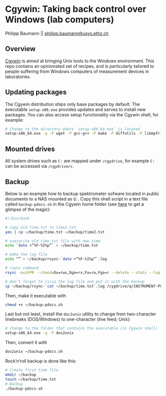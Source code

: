 Cgywin: Taking back control over Windows (lab computers)
================
Philipp Baumann || <philipp.baumann@usys.ethz.ch>

## Overview

[Cgywin](https://cygwin.com/) is aimed at bringing Unix tools to the
Windows environment. This repo contains an opinionated set of recipes,
and is particularly tailored to people suffering from Windows computers
of measurement devices in laboratories.

## Updating packages

The Cgywin distribution ships only base packages by default. The
executable `setup-x86.exe` provides updates and serves to install new
packages. You can also access setup functionality via the Cgywin shell,
for example:

``` bash
# Change to the directory where `setup-x86_64.exe` is located
setup-x86_64.exe -q -P wget -P gcc-g++ -P make -P diffutils -P libmpfr-devel -P libgmp-devel -P libmpc-devel
```

## Mounted drives

All system drives such as `C:` are mapped under `/cgydrive`, for example
`C:` can be accessed via `/cgydrive/c`.

## Backup

Below is an example how to backup spektrometer sofware located in public
documents to a NAS mounted as `Q:`. Copy this shell script in a text
file called `backup-pdocs.sh` in the Cgywin home folder (see
[here](https://www.howtogeek.com/175008/the-non-beginners-guide-to-syncing-data-with-rsync/)
to get a glimpse of the magic):

``` bash
#!/bin/bash

# copy old time.txt to time2.txt
yes | cp ~/backup/time.txt ~/backup/time2.txt

# overwrite old time.txt file with new time
echo `date +”%F-%I%p”` > ~/backup/time.txt

# make the log file
echo “” > ~/backup/rsync-`date +”%F-%I%p”`.log

# rsync command
rsync -avzhPR --chmod=Du=rwx,Dgo=rx,Fu=rw,Fgo=r --delete --stats --log-file=~/backup/rsync-`date +”%F-%I%p”`.log --link-dest=/cygdrive/c/Users/Public/Documents/Bruker/`cat ~/backup/time2.txt` /cygdrive/c/Users/Public/Documents/Bruker /cygdrive/q/INSTRUMENT-PCs-BACKUP/Bruker/`date +”%F-%I%p”`/

# don’t forget to (s)cp the log file and put it with the backup
cp ~/backup/rsync-`cat ~/backup/time.txt`.log /cygdrive/q/INSTRUMENT-PCs-BACKUP/Bruker/`cat ~/backup/time.txt`/rsync-`cat ~/backup/time.txt`.log
```

Then, make it executable with

``` bash
chmod +x ~/backup-pdocs.sh
```

Last but not least, install the `doc2unix` utility to change from
two-character linebreaks (DOS/Windows) to one-character (line feed;
Unix):

``` bash
# change to the folder that contains the executable (in Cgywin shell)
setup-x86_64.exe -q -P dos2unix
```

Then, convert it with

``` bash
dos2unix ~/backup-pdocs.sh
```

Rock’n’roll backup is done like this:

``` bash
# Create first time file
mkdir ~/backup
touch ~/backup/time.txt
# Backup
./backup-pdocs.sh
```

